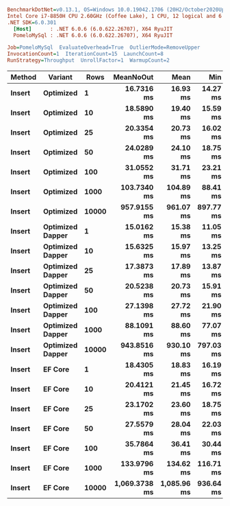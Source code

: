``` ini

BenchmarkDotNet=v0.13.1, OS=Windows 10.0.19042.1706 (20H2/October2020Update)
Intel Core i7-8850H CPU 2.60GHz (Coffee Lake), 1 CPU, 12 logical and 6 physical cores
.NET SDK=6.0.301
  [Host]      : .NET 6.0.6 (6.0.622.26707), X64 RyuJIT
  PomeloMySql : .NET 6.0.6 (6.0.622.26707), X64 RyuJIT

Job=PomeloMySql  EvaluateOverhead=True  OutlierMode=RemoveUpper  
InvocationCount=1  IterationCount=15  LaunchCount=8  
RunStrategy=Throughput  UnrollFactor=1  WarmupCount=2  

```
|      Method |         Variant |  Rows |     MeanNoOut |        Mean |       Min |          Q1 |      Median |          Q3 |         Max |
|------------ |---------------- |------ |--------------:|------------:|----------:|------------:|------------:|------------:|------------:|
| **Insert** |       **Optimized** |     **1** |    **16.7316 ms** |    **16.93 ms** |  **14.27 ms** |    **15.87 ms** |    **16.62 ms** |    **17.71 ms** |    **22.00 ms** |
| **Insert** |       **Optimized** |    **10** |    **18.5890 ms** |    **19.40 ms** |  **15.59 ms** |    **17.68 ms** |    **18.63 ms** |    **19.82 ms** |    **38.31 ms** |
| **Insert** |       **Optimized** |    **25** |    **20.3354 ms** |    **20.73 ms** |  **16.02 ms** |    **18.70 ms** |    **20.10 ms** |    **22.31 ms** |    **31.19 ms** |
| **Insert** |       **Optimized** |    **50** |    **24.0289 ms** |    **24.10 ms** |  **18.75 ms** |    **22.32 ms** |    **24.01 ms** |    **25.64 ms** |    **31.27 ms** |
| **Insert** |       **Optimized** |   **100** |    **31.0552 ms** |    **31.71 ms** |  **23.21 ms** |    **28.91 ms** |    **30.78 ms** |    **33.64 ms** |    **45.58 ms** |
| **Insert** |       **Optimized** |  **1000** |   **103.7340 ms** |   **104.89 ms** |  **88.41 ms** |    **97.48 ms** |   **104.10 ms** |   **109.77 ms** |   **145.10 ms** |
| **Insert** |       **Optimized** | **10000** |   **957.9155 ms** |   **961.07 ms** | **897.77 ms** |   **940.55 ms** |   **956.48 ms** |   **982.44 ms** | **1,031.89 ms** |
| **Insert** | **Optimized Dapper** |     **1** |    **15.0162 ms** |    **15.38 ms** |  **11.05 ms** |    **13.98 ms** |    **14.86 ms** |    **16.84 ms** |    **22.26 ms** |
| **Insert** | **Optimized Dapper** |    **10** |    **15.6325 ms** |    **15.97 ms** |  **13.25 ms** |    **14.75 ms** |    **15.48 ms** |    **16.91 ms** |    **20.40 ms** |
| **Insert** | **Optimized Dapper** |    **25** |    **17.3873 ms** |    **17.89 ms** |  **13.87 ms** |    **16.24 ms** |    **17.38 ms** |    **19.28 ms** |    **28.13 ms** |
| **Insert** | **Optimized Dapper** |    **50** |    **20.5238 ms** |    **20.73 ms** |  **15.91 ms** |    **18.37 ms** |    **20.76 ms** |    **22.26 ms** |    **28.91 ms** |
| **Insert** | **Optimized Dapper** |   **100** |    **27.1398 ms** |    **27.72 ms** |  **21.90 ms** |    **24.96 ms** |    **26.83 ms** |    **29.77 ms** |    **40.94 ms** |
| **Insert** | **Optimized Dapper** |  **1000** |    **88.1091 ms** |    **88.60 ms** |  **77.07 ms** |    **84.53 ms** |    **87.95 ms** |    **92.53 ms** |   **108.46 ms** |
| **Insert** | **Optimized Dapper** | **10000** |   **943.8516 ms** |   **930.10 ms** | **797.03 ms** |   **903.99 ms** |   **944.15 ms** |   **974.32 ms** | **1,039.16 ms** |
| **Insert** |          **EF Core** |     **1** |    **18.4305 ms** |    **18.83 ms** |  **16.19 ms** |    **17.55 ms** |    **18.37 ms** |    **19.52 ms** |    **30.41 ms** |
| **Insert** |          **EF Core** |    **10** |    **20.4121 ms** |    **21.45 ms** |  **16.72 ms** |    **19.23 ms** |    **20.39 ms** |    **21.77 ms** |    **40.71 ms** |
| **Insert** |          **EF Core** |    **25** |    **23.1702 ms** |    **23.60 ms** |  **18.75 ms** |    **21.72 ms** |    **23.03 ms** |    **25.21 ms** |    **30.98 ms** |
| **Insert** |          **EF Core** |    **50** |    **27.5579 ms** |    **28.04 ms** |  **22.03 ms** |    **25.53 ms** |    **27.49 ms** |    **29.30 ms** |    **40.23 ms** |
| **Insert** |          **EF Core** |   **100** |    **35.7864 ms** |    **36.41 ms** |  **30.44 ms** |    **33.52 ms** |    **35.45 ms** |    **38.78 ms** |    **49.22 ms** |
| **Insert** |          **EF Core** |  **1000** |   **133.9796 ms** |   **134.62 ms** | **116.71 ms** |   **128.30 ms** |   **133.91 ms** |   **140.68 ms** |   **154.85 ms** |
| **Insert** |          **EF Core** | **10000** | **1,069.3738 ms** | **1,085.96 ms** | **936.64 ms** | **1,014.31 ms** | **1,057.24 ms** | **1,161.99 ms** | **1,322.74 ms** |
